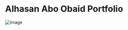 # Alhasan Abo Obaid Portfolio


![image](https://github.com/user-attachments/assets/3cea33bd-bc0c-477a-ac37-9cebd397c9af)
